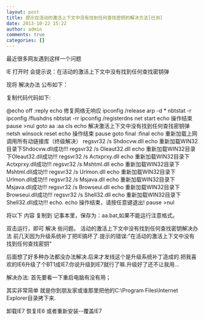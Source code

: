 ```yaml
---
layout: post
title: 提示在活动的激活上下文中没有找到任何查找密钥的解决方法[已测]
date: 2013-10-22 15:22
author: admin
comments: true
categories: []
---
```

最近很多网友遇到这样一个问题 

IE 打开时 会提示说：在活动的激活上下文中没有找到任何查找密钥弹 

现将 解决办法 公布如下： 

复制代码代码如下:

@echo off 
:reply 
echo 修复网络无响应 
ipconfig /release 
arp -d * 
nbtstat -r 
ipconfig /flushdns 
nbtstat -rr 
ipconfig /registerdns 
net start 
echo 操作结束 
pause >nul 
goto aa 
:aa 
cls 
echo 解决激活上下文中没有找到任何查找密钥弹 
netsh winsock reset 
echo 操作结束 
pause 
goto final 
:final 
echo 重新加载上网调用所有动链接库（终级解决） 
regsvr32 /s Shdocvw.dll 
echo 重新加载WIN32目录下Shdocvw.dll成功!!! 
regsvr32 /s Oleaut32.dll 
echo 重新加载WIN32目录下Oleaut32.dll成功!!! 
regsvr32 /s Actxprxy.dll 
echo 重新加载WIN32目录下Actxprxy.dll成功!!! 
regsvr32 /s Mshtml.dll 
echo 重新加载WIN32目录下Mshtml.dll成功!!! 
regsvr32 /s Urlmon.dll 
echo 重新加载WIN32目录下Urlmon.dll成功!!! 
regsvr32 /s Msjava.dll 
echo 重新加载WIN32目录下Msjava.dll成功!!! 
regsvr32 /s Browseui.dll 
echo 重新加载WIN32目录下Browseui.dll成功!!! 
regsvr32 /s Shell32.dll 
echo 重新加载WIN32目录下Shell32.dll成功!!! 
echo. 
echo 操作结束，请按任意键退出! 
pause >nul 

将以下 内容 复制到 记事本里，保存为：aa.bat,如果不能运行注意格式。 

双击运行，即可 解决 些问题。 
活动的激活上下文中没有找到任何查找密钥解决办法 
前几天因为升级系统补丁把IE搞坏了.提示的错误:"在活动的激活上下文中没有找到任何查找密钥" 

后面想了好多种办法都没办法解决.后来才发线这个是升级系统补丁造成的.把我喜欢的IE6升级了个BT1成IE7.你说升级到IE7就行了嘛.升级好了还不让我用... 

解决办法: 
首先要看一下重启电脑有没有用； 

其实非常简单 就是你到朋友家或谁那里把他的C:\Program Files\Internet Explorer目录拷下来. 

卸载IE7 恢复IE6 
或者重新安装--覆盖IE7
